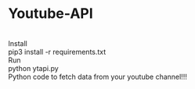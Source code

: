 # Youtube-API
<br/>
Install<br/>
pip3 install -r requirements.txt<br/>
Run <br/>
python ytapi.py <br/>
Python code to fetch data from your youtube channel!!! <br/>
